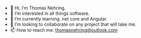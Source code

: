 - 👋 Hi, I’m Thomas Nehring.
- 👀 I’m interested in all things software.
- 🌱 I’m currently learning .net core and Angular.
- 💞️ I’m looking to collaborate on any project that will take me.
- 📫 How to reach me: thomasnehring@outlook.com

<!---
nehringtb/nehringtb is a ✨ special ✨ repository because its `README.md` (this file) appears on your GitHub profile.
You can click the Preview link to take a look at your changes.
--->
